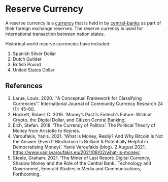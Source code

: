 # Reserve Currency
 A reserve currency is a [currency](currency.md) that is held in by [central-banks](central-banks.md) as part of their foreign exchange reserves. The reserve currency is used for international transaction between nation states.

Historical world reserve currencies have included:

1. Spanish Silver Dollar
2. Dutch Guilder
3. British Pound
4. United States Dollar

## References
1. Larue, Louis. 2020. ‘“A Conceptual Framework for Classifying Currencies”.’ International Journal of Community Currency Research 24 (1): 45–60.
1. Hockett, Robert C. 2019. ‘Money’s Past Is Fintech’s Future: Wildcat Crypto, the Digital Dollar, and Citizen Central Banking’.
1. Eich, Stefan. 2018. ‘The Currency of Politics’. The Political Theory of Money from Aristotle to Keynes.
1. Varoufakis, Yanis. 2021. ‘What Is Money, Really? And Why Bitcoin Is Not the Answer (Even If Blockchain Is Brilliant & Potentially Helpful in Democratising Money)’. Yanis Varoufakis (blog). 2 August 2021. https://www.yanisvaroufakis.eu/2021/08/02/what-is-money/.
1. Steele, Graham. 2021. ‘The Miner of Last Resort: Digital Currency, Shadow Money and the Role of the Central Bank’. Technology and Government, Emerald Studies in Media and Communications, Forthcoming.